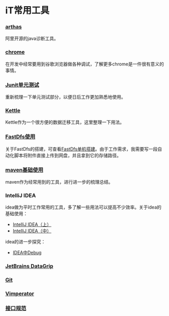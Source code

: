 # iT常用工具    

### [arthas](docs/arthas.md)

阿里开源的java诊断工具。

### [chrome](docs/chrome.md)  

在开发中经常要用到谷歌浏览器做各种调试，了解更多chrome是一件很有意义的事情。

### [Junit单元测试](doc/Junit.md)

重新梳理一下单元测试部分，以便日后工作更加熟悉地使用。

### [Kettle](docs/Kettle.md)  

Kettle作为一个很方便的数据迁移工具，这里整理一下用法。

### [FastDfs使用](docs/FastDfs_Use.md)

关于FastDfs的搭建，可查看[FastDfs单机搭建](https://github.com/leekoko/Linux/blob/master/doc/FastDfs.md)。由于工作需求，我需要写一段自动化脚本将附件直接上传到网盘，并且拿到它的存储路径。  

### [maven基础使用](docs/maven.md)    

maven作为经常用到的工具，进行进一步的梳理总结。   

### IntelliJ IDEA

idea做为平时工作常用的工具，多了解一些用法可以提高不少效率。关于idea的基础使用：

- [IntelliJ IDEA（上）](doc/idea_A.md)       
- [IntelliJ IDEA（中）](doc/idea_B.md)   

idea的进一步探究：

- [IDEA中Debug](docs/idea-debug.md)    

### [JetBrains DataGrip](docs/dataGrip.md)    



### [Git](doc/git.md)   

### [Vimperator](doc/Vimperator.md)   

### [接口规范](doc/apiStandard.md)      








